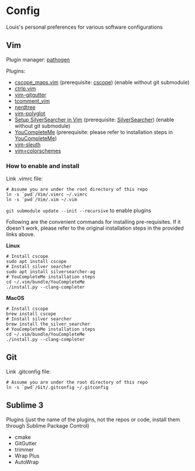 # Config
Louis's personal preferences for various software configurations

## Vim
Plugin manager: [pathogen](https://github.com/tpope/vim-pathogen)

Plugins:
* [cscope_maps.vim](http://cscope.sourceforge.net/cscope_maps.vim) (prerequisite: [cscope](http://cscope.sourceforge.net/)) (enable without git submodule)
* [ctrlp.vim](https://github.com/kien/ctrlp.vim)
* [vim-gitgutter](https://github.com/airblade/vim-gitgutter)
* [tcomment_vim](https://github.com/tomtom/tcomment_vim)
* [nerdtree](https://github.com/scrooloose/nerdtree)
* [vim-polyglot](https://github.com/sheerun/vim-polyglot)
* [Setup SilverSearcher in Vim](https://robots.thoughtbot.com/faster-grepping-in-vim) (prerequisite: [SilverSearcher](https://github.com/ggreer/the_silver_searcher)) (enable without git submodule)
* [YouCompleteMe](https://github.com/Valloric/YouCompleteMe) (prerequisite: please refer to installation steps in [YouCompleteMe](https://github.com/Valloric/YouCompleteMe))
* [vim-sleuth](https://github.com/tpope/vim-sleuth)
* [vim=colorschemes](https://github.com/flazz/vim-colorschemes.git)

### How to enable and install

Link .vimrc file:
```
# Assume you are under the root directory of this repo
ln -s `pwd`/Vim/.vimrc ~/.vimrc
ln -s `pwd`/Vim/.vim ~/.vim
```

`git submodule update --init --recursive` to enable plugins

Following are the convenient commands for installing pre-requisites. If it doesn't work, please refer to the original installation steps in the provided links above.

**Linux**
```
# Install cscope
sudo apt install cscope
# Install silver searcher
sudo apt install silversearcher-ag
# YouCompleteMe installation steps
cd ~/.vim/bundle/YouCompleteMe
./install.py --clang-completer
```
**MacOS**
```
# Install cscope
brew install cscope
# Install silver searcher
brew install the_silver_searcher
# YouCompleteMe installation steps
cd ~/.vim/bundle/YouCompleteMe
./install.py --clang-completer
```

## Git
Link .gitconfig file:
```
# Assume you are under the root directory of this repo
ln -s `pwd`/Git/.gitconfig ~/.gitconfig
```

## Sublime 3 
Plugins (just the name of the plugins, not the repos or code, install them through Sublime Package Control)
* cmake
* GitGutter
* trimmer
* Wrap Plus
* AutoWrap
